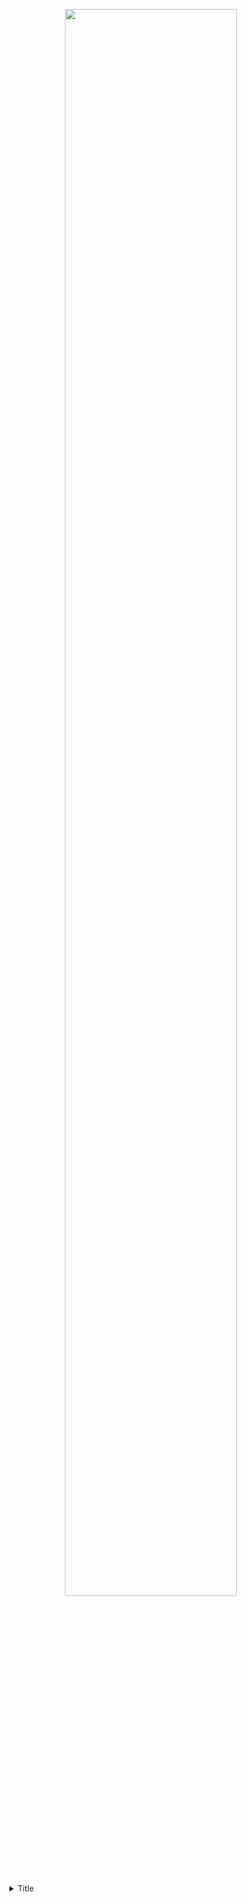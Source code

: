 
<figure>
<p  align=center>
  <img width=85% height=85% 
  src="https://github.com/nvpm/home/raw/main/zoom.gif"/>
</p>
</figure>
<details>
<summary>Title</summary>
Description of the title
</details>
